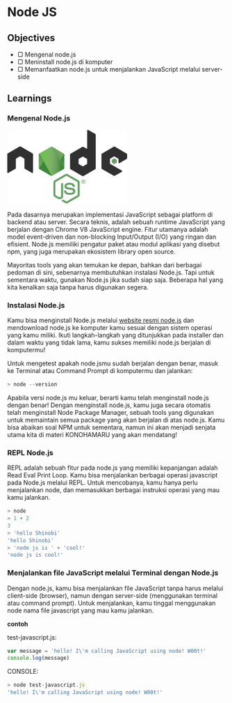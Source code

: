# Node JS

## Objectives

- ▢ Mengenal node.js
- ▢ Meninstall node.js di komputer
- ▢ Memanfaatkan node.js untuk menjalankan JavaScript melalui server-side

## Learnings

### Mengenal Node.js

![Node.js Logo](assets/nodejs-logo.png)

Pada dasarnya merupakan implementasi JavaScript sebagai platform di backend atau server. Secara teknis, adalah sebuah runtime JavaScript yang berjalan dengan Chrome V8 JavaScript engine. Fitur utamanya adalah model event-driven dan non-blocking Input/Output (I/O) yang ringan dan efisient. Node.js memiliki pengatur paket atau modul aplikasi yang disebut npm, yang juga merupakan ekosistem library open source.

Mayoritas tools yang akan temukan ke depan, bahkan dari berbagai pedoman di sini, sebenarnya membutuhkan instalasi Node.js. Tapi untuk sementara waktu, gunakan Node.js jika sudah siap saja. Beberapa hal yang kita kenalkan saja tanpa harus digunakan segera.

### Instalasi Node.js

Kamu bisa menginstall Node.js melalui [website resmi node.js](https://nodejs.org/en/) dan mendownload node.js ke komputer kamu sesuai dengan sistem operasi yang kamu miliki. Ikuti langkah-langkah yang ditunjukkan pada installer dan dalam waktu yang tidak lama, kamu sukses memiliki node.js berjalan di komputermu!

Untuk mengetest apakah node.jsmu sudah berjalan dengan benar, masuk ke Terminal atau Command Prompt di komputermu dan jalankan:

```javascript
> node --version
```

Apabila versi node.js mu keluar, berarti kamu telah menginstall node.js dengan benar! Dengan menginstall node.js, kamu juga secara otomatis telah menginstall Node Package Manager, sebuah tools yang digunakan untuk memaintain semua package yang akan berjalan di atas node.js. Kamu bisa abaikan soal NPM untuk sementara, namun ini akan menjadi senjata utama kita di materi KONOHAMARU yang akan mendatang!

### REPL Node.js

REPL adalah sebuah fitur pada node.js yang memiliki kepanjangan adalah Read Eval Print Loop. Kamu bisa menjalankan berbagai operasi javascript pada Node.js melalui REPL. Untuk mencobanya, kamu hanya perlu menjalankan node, dan memasukkan berbagai instruksi operasi yang mau kamu jalankan.

```javascript
> node
> 1 + 2
3
> 'hello Shinobi'
'hello Shinobi'
> 'node js is ' + 'cool!'
'node js is cool!'
```

### Menjalankan file JavaScript melalui Terminal dengan Node.js

Dengan node.js, kamu bisa menjalankan file JavaScript tanpa harus melalui client-side (browser), namun dengan server-side (menggunakan terminal atau command prompt). Untuk menjalankan, kamu tinggal menggunakan node <spasi> nama file javascript yang mau kamu jalankan.


**contoh**

test-javascript.js:
```javascript
var message = 'hello! I\'m calling JavaScript using node! W00t!'
console.log(message)
```

CONSOLE:
```javascript
> node test-javascript.js
'hello! I\'m calling JavaScript using node! W00t!'
```

